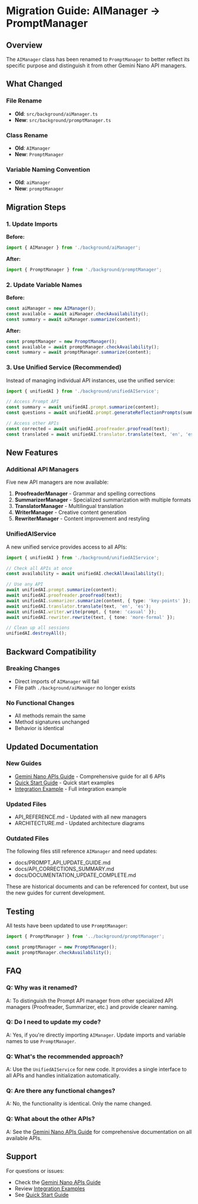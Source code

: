 # Migration Guide: AIManager → PromptManager

## Overview

The `AIManager` class has been renamed to `PromptManager` to better reflect its specific purpose and distinguish it from other Gemini Nano API managers.

## What Changed

### File Rename

- **Old**: `src/background/aiManager.ts`
- **New**: `src/background/promptManager.ts`

### Class Rename

- **Old**: `AIManager`
- **New**: `PromptManager`

### Variable Naming Convention

- **Old**: `aiManager`
- **New**: `promptManager`

## Migration Steps

### 1. Update Imports

**Before:**

```typescript
import { AIManager } from './background/aiManager';
```

**After:**

```typescript
import { PromptManager } from './background/promptManager';
```

### 2. Update Variable Names

**Before:**

```typescript
const aiManager = new AIManager();
const available = await aiManager.checkAvailability();
const summary = await aiManager.summarize(content);
```

**After:**

```typescript
const promptManager = new PromptManager();
const available = await promptManager.checkAvailability();
const summary = await promptManager.summarize(content);
```

### 3. Use Unified Service (Recommended)

Instead of managing individual API instances, use the unified service:

```typescript
import { unifiedAI } from './background/unifiedAIService';

// Access Prompt API
const summary = await unifiedAI.prompt.summarize(content);
const questions = await unifiedAI.prompt.generateReflectionPrompts(summary);

// Access other APIs
const corrected = await unifiedAI.proofreader.proofread(text);
const translated = await unifiedAI.translator.translate(text, 'en', 'es');
```

## New Features

### Additional API Managers

Five new API managers are now available:

1. **ProofreaderManager** - Grammar and spelling corrections
2. **SummarizerManager** - Specialized summarization with multiple formats
3. **TranslatorManager** - Multilingual translation
4. **WriterManager** - Creative content generation
5. **RewriterManager** - Content improvement and restyling

### UnifiedAIService

A new unified service provides access to all APIs:

```typescript
import { unifiedAI } from './background/unifiedAIService';

// Check all APIs at once
const availability = await unifiedAI.checkAllAvailability();

// Use any API
await unifiedAI.prompt.summarize(content);
await unifiedAI.proofreader.proofread(text);
await unifiedAI.summarizer.summarize(content, { type: 'key-points' });
await unifiedAI.translator.translate(text, 'en', 'es');
await unifiedAI.writer.write(prompt, { tone: 'casual' });
await unifiedAI.rewriter.rewrite(text, { tone: 'more-formal' });

// Clean up all sessions
unifiedAI.destroyAll();
```

## Backward Compatibility

### Breaking Changes

- Direct imports of `AIManager` will fail
- File path `./background/aiManager` no longer exists

### No Functional Changes

- All methods remain the same
- Method signatures unchanged
- Behavior is identical

## Updated Documentation

### New Guides

- [Gemini Nano APIs Guide](./GEMINI_NANO_APIS_GUIDE.md) - Comprehensive guide for all 6 APIs
- [Quick Start Guide](./examples/QUICK_START_NEW_APIS.md) - Quick start examples
- [Integration Example](./examples/INTEGRATION_EXAMPLE.md) - Full integration example

### Updated Files

- API_REFERENCE.md - Updated with all new managers
- ARCHITECTURE.md - Updated architecture diagrams

### Outdated Files

The following files still reference `AIManager` and need updates:

- docs/PROMPT_API_UPDATE_GUIDE.md
- docs/API_CORRECTIONS_SUMMARY.md
- docs/DOCUMENTATION_UPDATE_COMPLETE.md

These are historical documents and can be referenced for context, but use the new guides for current development.

## Testing

All tests have been updated to use `PromptManager`:

```typescript
import { PromptManager } from '../background/promptManager';

const promptManager = new PromptManager();
await promptManager.checkAvailability();
```

## FAQ

### Q: Why was it renamed?

A: To distinguish the Prompt API manager from other specialized API managers (Proofreader, Summarizer, etc.) and provide clearer naming.

### Q: Do I need to update my code?

A: Yes, if you're directly importing `AIManager`. Update imports and variable names to use `PromptManager`.

### Q: What's the recommended approach?

A: Use the `UnifiedAIService` for new code. It provides a single interface to all APIs and handles initialization automatically.

### Q: Are there any functional changes?

A: No, the functionality is identical. Only the name changed.

### Q: What about the other APIs?

A: See the [Gemini Nano APIs Guide](./GEMINI_NANO_APIS_GUIDE.md) for comprehensive documentation on all available APIs.

## Support

For questions or issues:

- Check the [Gemini Nano APIs Guide](./GEMINI_NANO_APIS_GUIDE.md)
- Review [Integration Examples](./examples/INTEGRATION_EXAMPLE.md)
- See [Quick Start Guide](./examples/QUICK_START_NEW_APIS.md)
